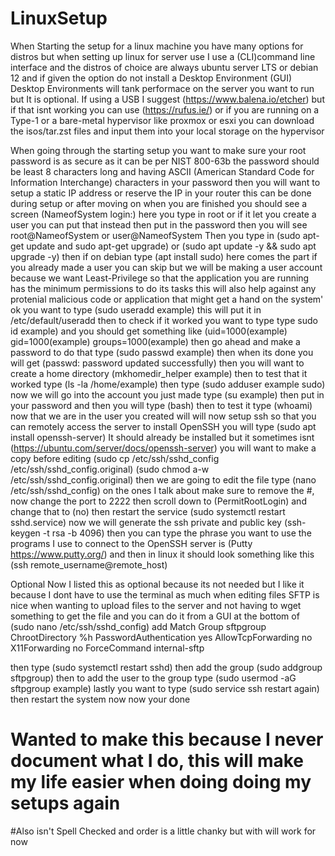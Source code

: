 # LinuxSetup
When Starting the setup for a linux machine you have many options for distros but when setting up linux for server use I use a (CLI)command line interface and the distros of choice are always ubuntu server LTS or debian 12 and if given the option do not install a Desktop Environment (GUI)
Desktop Environments will tank performace on the server you want to run but It is optional. If using a USB I suggest (https://www.balena.io/etcher) but if that isnt working you can use (https://rufus.ie/) or if you are running on a Type-1 or a bare-metal hypervisor like proxmox or esxi you can download the isos/tar.zst files and input them into your local storage on the hypervisor

When going through the starting setup you want to make sure your root password is as secure as it can be per NIST 800-63b the password should be least 8 characters long and having ASCII (American Standard Code for Information Interchange) characters in your password
then you will want to setup a static IP address or reserve the IP in your router this can be done during setup or after
moving on when you are finished you should see a screen (NameofSystem login:) here you type in root or if it let you create a user you can put that instead then put in the password then you will see root@NameofSystem or user@NameofSystem
Then you type in (sudo apt-get update and sudo apt-get upgrade) or (sudo apt update -y && sudo apt upgrade -y) then if on debian type (apt install sudo)
here comes the part if you already made a user you can skip but we will be making a user account because we want Least-Privilege so that the application you are running has the minimum permissions to do its tasks this will also help against any protenial malicious code or application that might get a hand on the system'
ok you want to type (sudo useradd example) this will put it in /etc/default/useradd then to check if it worked you want to type type sudo id example) and you should get something like (uid=1000(example) gid=1000(example) groups=1000(example)
then go ahead and make a password to do that type (sudo passwd example) then when its done you will get (passwd: password updated successfully) then you will want to create a home directory (mkhomedir_helper example) then to test that it worked type (ls -la /home/example) then type (sudo adduser example sudo)
now we will go into the account you just made type (su example) then put in your password and then you will type (bash) then to test it type (whoami)
now that we are in the user you created will will now setup ssh so that you can remotely access the server to install OpenSSH you will type (sudo apt install openssh-server) It should already be installed but it sometimes isnt 
(https://ubuntu.com/server/docs/openssh-server) you will want to make a copy before editing (sudo cp /etc/ssh/sshd_config /etc/ssh/sshd_config.original) (sudo chmod a-w /etc/ssh/sshd_config.original) then we are going to edit the file type (nano /etc/ssh/sshd_config)
on the ones I talk about make sure to remove the #, now change the port to 2222 then scroll down to (PermitRootLogin) and change that to (no)
then restart the service (sudo systemctl restart sshd.service) now we will generate the ssh private and public key (ssh-keygen -t rsa -b 4096) then you can type the phrase you want to use 
the programs I use to connect to the OpenSSH server is (Putty https://www.putty.org/) and then in linux it should look something like this (ssh remote_username@remote_host)

Optional 
Now I listed this as optional because its not needed but I like it because I dont have to use the terminal as much when editing files
SFTP is nice when wanting to upload files to the server and not having to wget something to get the file and you can do it from a GUI
at the bottom of (sudo nano /etc/ssh/sshd_config) add
Match Group sftpgroup
    ChrootDirectory %h
 PasswordAuthentication yes
 AllowTcpForwarding no
 X11Forwarding no
 ForceCommand internal-sftp
 
 then type (sudo systemctl restart sshd) then add the group (sudo addgroup sftpgroup)
 then to add the user to the group type (sudo usermod -aG sftpgroup example)
 lastly you want to  type (sudo service ssh restart again) then restart the system now now your done
 
# Wanted to make this because I never document what I do, this will make my life easier when doing doing my setups again
 #Also isn't Spell Checked and order is a little chanky but with will work for now
